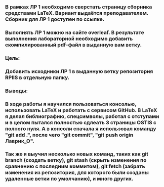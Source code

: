 ﻿### В рамках ЛР 1 необходимо сверстать страницу сборника средствами LaTeX. Вариант выдаётся преподавателем. Сборник для ЛР 1 доступен по ссылке.### Выполнять ЛР 1 можно на сайте overleaf. В результате выполнения лабораторной необходимо добавить скомпилированный pdf-файл в выданную вам ветку.### Цель: ### Добавить исходники ЛР 1 в выданную ветку репозитория RPIIS в отдельную папку.### Выводы:### В ходе работы я научился пользоваться консолью, использовать LaTeX и работать с сервисом GitHub. В LaTeX я делал библиографию, спецсимволы, работал с отступами и в целом пытался полностью сдлеать 3 страницы OSTIS с полного нуля. А в консоли сначала я использовал команду "git add .", после чего "git commit", "git push origin Лаврик_О".### Так же я выучил несколько новых команд, таких как git branch (создать ветку), git stash (скрыть изменения по сравнению с последним коммитом), git fetch (забрать изменения из репозитория, для которого были созданы удаленные ветки по умолчанию), и много других.